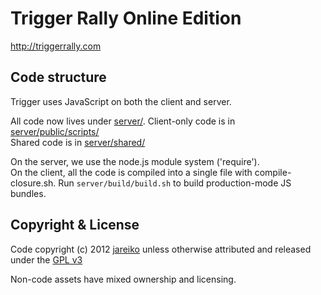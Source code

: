 Trigger Rally Online Edition
============================

http://triggerrally.com

Code structure
--------------

Trigger uses JavaScript on both the client and server.

All code now lives under [server/](https://github.com/CodeArtemis/TriggerRally/tree/v3/server).
Client-only code is in [server/public/scripts/](https://github.com/CodeArtemis/TriggerRally/tree/v3/server/public/scripts)  
Shared code is in [server/shared/](https://github.com/CodeArtemis/TriggerRally/tree/v3/server/shared)  


On the server, we use the node.js module system ('require').  
On the client, all the code is compiled into a single file with compile-closure.sh.
Run `server/build/build.sh` to build production-mode JS bundles.

Copyright & License
-------------------

Code copyright (c) 2012 [jareiko](https://github.com/jareiko) unless otherwise attributed
and released under the [GPL v3](http://www.gnu.org/licenses/gpl-3.0.html)

Non-code assets have mixed ownership and licensing.
